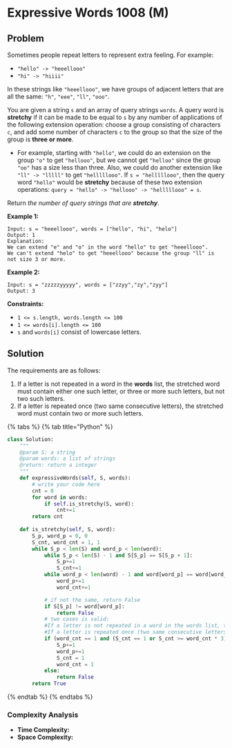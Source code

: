 # Expressive Words 1008 \(M\)

## Problem

Sometimes people repeat letters to represent extra feeling. For example:

* `"hello" -> "heeellooo"`
* `"hi" -> "hiiii"`

In these strings like `"heeellooo"`, we have groups of adjacent letters that are all the same: `"h"`, `"eee"`, `"ll"`, `"ooo"`.

You are given a string `s` and an array of query strings `words`. A query word is **stretchy** if it can be made to be equal to `s` by any number of applications of the following extension operation: choose a group consisting of characters `c`, and add some number of characters `c` to the group so that the size of the group is **three or more**.

* For example, starting with `"hello"`, we could do an extension on the group `"o"` to get `"hellooo"`, but we cannot get `"helloo"` since the group `"oo"` has a size less than three. Also, we could do another extension like `"ll" -> "lllll"` to get `"helllllooo"`. If `s = "helllllooo"`, then the query word `"hello"` would be **stretchy** because of these two extension operations: `query = "hello" -> "hellooo" -> "helllllooo" = s`.

Return _the number of query strings that are **stretchy**_.

**Example 1:**

```text
Input: s = "heeellooo", words = ["hello", "hi", "helo"]
Output: 1
Explanation: 
We can extend "e" and "o" in the word "hello" to get "heeellooo".
We can't extend "helo" to get "heeellooo" because the group "ll" is not size 3 or more.
```

**Example 2:**

```text
Input: s = "zzzzzyyyyy", words = ["zzyy","zy","zyy"]
Output: 3
```

**Constraints:**

* `1 <= s.length, words.length <= 100`
* `1 <= words[i].length <= 100`
* `s` and `words[i]` consist of lowercase letters.

## Solution 

The requirements are as follows:

1. If a letter is not repeated in a word in the **words** list, the stretched word must contain either one such letter, or three or more such letters, but not two such letters.
2. If a letter is repeated once \(two same consecutive letters\), the stretched word must contain two or more such letters.

{% tabs %}
{% tab title="Python" %}
```python
class Solution:
    """
    @param S: a string
    @param words: a list of strings
    @return: return a integer
    """
    def expressiveWords(self, S, words):
        # write your code here
        cnt = 0
        for word in words:
            if self.is_stretchy(S, word):
                cnt+=1
        return cnt
    
    def is_stretchy(self, S, word):
        S_p, word_p = 0, 0
        S_cnt, word_cnt = 1, 1
        while S_p < len(S) and word_p < len(word):
            while S_p < len(S) - 1 and S[S_p] == S[S_p + 1]:
                S_p+=1
                S_cnt+=1
            while word_p < len(word) - 1 and word[word_p] == word[word_p + 1]:
                word_p+=1
                word_cnt+=1

            # if not the same, return False
            if S[S_p] != word[word_p]:
                return False
            # two cases is valid:
            #If a letter is not repeated in a word in the words list, the stretched word must contain either one such letter, or three or more such letters, but not two such letters.
            #If a letter is repeated once (two same consecutive letters), the stretched word must contain two or more such letters.
            if (word_cnt == 1 and (S_cnt == 1 or S_cnt >= word_cnt * 3)) or (word_cnt > 1 and S_cnt >= word_cnt):
                S_p+=1
                word_p+=1
                S_cnt = 1
                word_cnt = 1
            else:
                return False
        return True

```
{% endtab %}
{% endtabs %}

### Complexity Analysis

* **Time Complexity:**
* **Space Complexity:**

